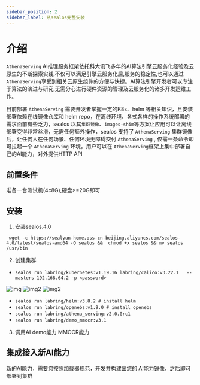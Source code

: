 ```yaml
---
sidebar_position: 2
sidebar_label: 从sealos完整安装
---
```

# 介绍

`AthenaServing` AI推理服务框架依托科大讯飞多年的AI算法引擎云服务化经验及云原生的不断探索实践,不仅可以满足引擎云服务化后,服务的稳定性,也可以通过`AthenaServing`享受到相关云原生组件的方便与快捷。AI算法引擎开发者可以专注于算法的演进与研究,无需分心进行硬件资源的管理及云服务化的诸多开发运维工作。

目前部署 `AthenaServing` 需要开发者掌握一定的K8s、helm 等相关知识，且安装部署依赖在线镜像仓库和 helm repo，在离线环境、各式各样的操作系统部署的需求面前有些乏力，sealos 以其`集群镜像`、`images-shim`等方案让应用可以让离线部署变得非常丝滑，无需任何额外操作，sealos 支持了 `AthenaServing` 集群镜像后，让任何人在任何场景、任何环境无障碍交付 `AthenaServing` , 仅需一条命令即可拉起一个 `AthenaServing` 环境。用户可以在 `AthenaServing`框架上集中部署自己的AI能力，对外提供HTTP API


## 前置条件

准备一台测试机(4c8G),硬盘>=20G即可


## 安装

1. 安装sealos.4.0

``` wget -c https://sealyun-home.oss-cn-beijing.aliyuncs.com/sealos-4.0/latest/sealos-amd64 -O sealos &&  chmod +x sealos && mv sealos /usr/bin```

  

2. 创建集群

* ```sealos run labring/kubernetes:v1.19.16 labring/calico:v3.22.1   --masters 192.168.64.2 -p <password>```

![img](imgs/sealos4-run-k8s.png)
![img2](imgs/sealos4-run-k8s-2.png)
![img2](imgs/sealos4-run-k8s-3.png)

* ```sealos run labring/helm:v3.8.2 # install helm```
* ```sealos run labring/openebs:v1.9.0 # install openebs```
* ```sealos run labring/athena_serving:v2.0.0rc1```
* ```sealos run labring/demo_mmocr:v3.1```

3. 调用AI demo能力 MMOCR能力


## 集成接入新AI能力

新的AI能力，需要您按照加载器规范，开发并构建出您的 AI能力镜像，之后即可部署到集群